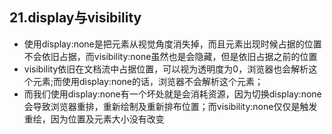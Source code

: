 ## 21.display与visibility
* 使用display:none是把元素从视觉角度消失掉，而且元素出现时候占据的位置不会依旧占据，而visibility:none虽然也是会隐藏，但是依旧占据之前的位置
* visibility依旧在文档流中占据位置，可以视为透明度为0，浏览器也会解析这个元素;而使用display:none的话，浏览器不会解析这个元素；
* 而我们使用display:none有一个坏处就是会消耗资源，因为切换display:none会导致浏览器重排，重新绘制及重新排布位置；而visibility:none仅仅是触发重绘，因为位置及元素大小没有改变
